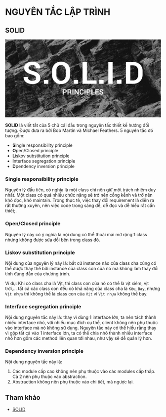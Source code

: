 # NGUYÊN TẮC LẬP TRÌNH

## SOLID

<div align="center">
    <img src="images/solid.png">
</div>

**SOLID** là viết tắt của 5 chữ cái đầu trong nguyên tấc thiết kế hướng đối tượng. Được đưa ra bởi Bob Martin và Michael Feathers. 5 nguyên tắc đó bao gồm:

- **S**ingle responsibility principle
- **O**pen/Closed principle
- **L**iskov substitution principle
- **I**nterface segregation principle
- **D**pendency inversion principle

### Single responsibility principle

Nguyên lý đầu tiên, có nghĩa là một class chỉ nên giữ một trách nhiệm duy nhất. Một class có quá nhiều chức năng sẽ trở nên cồng kềnh và trở nên khó đọc, khó maintain. Trong thực tế, việc thay đổi requirement là diễn ra rất thường xuyên, nên việc code trong sáng dễ, dễ đọc và dễ hiểu rất cần thiết;.

### Open/Closed principle

Nguyên lý này có ý nghĩa là nội dung có thể thoải mái mở rộng 1 class nhưng không được sửa dổi bên trong class đó.

### Liskov substitution principle

Nội dung của nguyên lý này là: bất cứ instance nào của class cha cũng có thể được thay thế bởi instance của class con của nó mà không làm thay đổi tính đúng đắn của chương trình.

Ví dụ: Khi có class cha là Vịt, thì class con của nó có thể là vịt xiêm, vịt trời,... tất cả các class con đều có khả năng của class cha là `Kêu`, `Bay`, nhưng `Vịt nhựa` thì không thể là class con của `Vịt` vì `Vịt nhựa` không thể bay.

### Interface segregation principle

Nội dung nguyên tắc này là: thay vì dùng 1 interface lớn, ta nên tách thành nhiều interface nhỏ, với nhiều mục đích cụ thể, client không nên phụ thuộc vào interface mà nó không sử dụng. Nguyên tắc này có thể hiểu rằng thay vì gộp tất cả vào 1 interface lớn, ta có thể chia nhỏ thành nhiều interface nhỏ hơn gồm các method liên quan tới nhau, như vậy sẽ dễ quản lý hơn.

### Dependency inversion principle

Nội dung nguyên tắc này là:

1. Các module cấp cao không nên phụ thuộc vào các modules cấp thấp. Cả 2 nên phụ thuộc vào abstraction.
2. Abstraction không nên phụ thuộc vào chi tiết, mà ngược lại.

## Tham khảo

- [SOLID](https://viblo.asia/p/solid-la-gi-ap-dung-cac-nguyen-ly-solid-trong-thiet-ke-maGK7WELKj2)